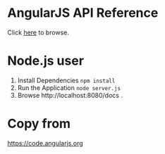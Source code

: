 # AngularJS API Reference
Click [here](http://rongjihuang.github.io/angular-docs/docs) to browse.

# Node.js user
1. Install Dependencies `npm install`
2. Run the Application `node server.js`
3. Browse http://localhost:8080/docs .

# Copy from 
https://code.angularjs.org